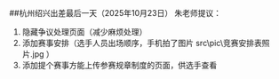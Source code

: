 ##杭州绍兴出差最后一天（2025年10月23日）
朱老师提议：

1. 隐藏争议处理页面（减少麻烦处理）
2. 添加赛事安排（选手人员出场顺序，手机拍了图片 src\pic\竞赛安排表照片.jpg ）
3. 添加提个赛事方能上传参赛规章制度的页面，供选手查看
